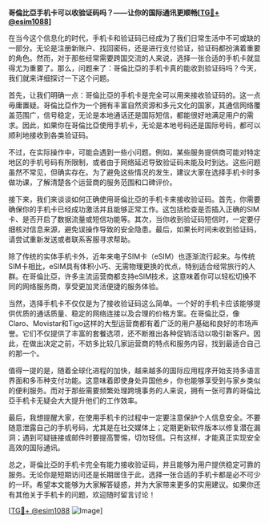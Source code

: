 **哥倫比亞手机卡可以收验证码吗？——让你的国际通讯更顺畅[[TG💪+ @esim1088](https://t.me/s/esim1088)]**

在当今这个信息化的时代，手机卡和验证码已经成为了我们日常生活中不可或缺的一部分。无论是注册新账户、找回密码，还是进行支付验证，验证码都扮演着重要的角色。然而，对于那些经常需要跨国交流的人来说，选择一张合适的手机卡就显得尤为重要了。那么，问题来了：哥倫比亞的手机卡真的能收到验证码吗？今天，我们就来详细探讨一下这个问题。

首先，让我们明确一点：哥倫比亞的手机卡是完全可以用来接收验证码的。这一点毋庸置疑。哥倫比亞作为一个拥有丰富自然资源和多元文化的国家，其通信网络覆盖范围广，信号稳定，无论是本地通话还是国际短信，都能很好地满足用户的需求。因此，如果你在哥倫比亞使用手机卡，无论是本地号码还是国际号码，都可以顺利地接收到各类验证码。

不过，在实际操作中，可能会遇到一些小问题。例如，某些服务提供商可能对特定地区的手机号码有所限制，或者由于网络延迟导致验证码未能及时到达。这些问题虽然不常见，但确实存在。为了避免这些情况的发生，建议大家在选择手机卡时多做功课，了解清楚各个运营商的服务范围和口碑评价。

接下来，我们来谈谈如何正确使用哥倫比亞的手机卡来接收验证码。首先，你需要确保你的手机卡已经成功激活并且能够正常工作。这包括检查是否插入正确的SIM卡、是否开启了数据流量或短信功能等。其次，当你收到验证码短信时，一定要仔细核对信息来源，避免误操作导致的安全隐患。最后，如果长时间未收到验证码，请尝试重新发送或者联系客服寻求帮助。

除了传统的实体手机卡外，近年来电子SIM卡（eSIM）也逐渐流行起来。与传统SIM卡相比，eSIM具有体积小巧、无需物理更换的优点，特别适合经常旅行的人群。在哥倫比亞，许多主流运营商都支持eSIM技术，这意味着你可以轻松切换不同的网络服务商，享受更加灵活便捷的服务体验。

当然，选择手机卡不仅仅是为了接收验证码这么简单。一个好的手机卡应该能够提供优质的通话质量、稳定的网络连接以及合理的价格方案。在哥倫比亞，像Claro、Movistar和Tigo这样的大型运营商都有着广泛的用户基础和良好的市场声誉。它们不仅提供了丰富的套餐选项，还不断推出各种促销活动以吸引新客户。因此，在做出决定之前，不妨多比较几家运营商的特点和服务内容，找到最适合自己的那一个。

值得一提的是，随着全球化进程的加快，越来越多的国际应用程序开始支持多语言界面和多币种支付功能。这意味着即使身处异国他乡，你也能够享受到与家乡类似的便利服务。而对于那些需要频繁处理跨境事务的人来说，拥有一张可靠的哥倫比亞手机卡无疑会大大提升他们的工作效率。

最后，我想提醒大家，在使用手机卡的过程中一定要注意保护个人信息安全。不要随意泄露自己的手机号码，尤其是在社交媒体上；定期更新软件版本以修复潜在漏洞；遇到可疑链接或邮件时要提高警惕，切勿轻信。只有这样，才能真正实现安全高效的国际通讯。

总之，哥倫比亞的手机卡完全有能力接收验证码，并且能够为用户提供稳定可靠的服务。无论你是短期访问还是长期居住于此，选择一张合适的手机卡都是必不可少的一环。希望本文能够为大家解答疑惑，并为大家带来更多的实用建议。如果你还有其他关于手机卡的问题，欢迎随时留言讨论！

[[TG💪+ @esim1088](https://t.me/s/esim1088) ![Image](https://i.postimg.cc/4NQfJmqS/Snipaste-2025-05-13-00-14-12.png)]